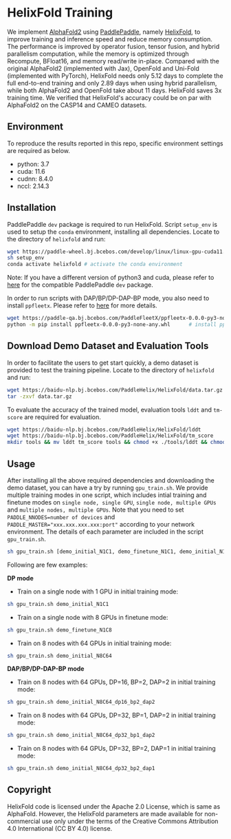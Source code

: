 # HelixFold Training

We implement [AlphaFold2](https://doi.org/10.1038/s41586-021-03819-2) using [PaddlePaddle](https://github.com/paddlepaddle/paddle), namely [HelixFold](https://arxiv.org/abs/2207.05477), to improve training and inference speed and reduce memory consumption. The performance is improved by operator fusion, tensor fusion, and hybrid parallelism computation, while the memory is optimized through Recompute, BFloat16, and memory read/write in-place. Compared with the original AlphaFold2 (implemented with Jax), OpenFold and Uni-Fold (implemented with PyTorch), HelixFold needs only 5.12 days to complete the full end-to-end training and only 2.89 days when using hybrid parallelism, while both AlphaFold2 and OpenFold take about 11 days. HelixFold saves 3x training time. We verified that HelixFold's accuracy could be on par with AlphaFold2 on the CASP14 and CAMEO datasets.

## Environment

To reproduce the results reported in this repo, specific environment settings are required as below. 

- python: 3.7
- cuda: 11.6
- cudnn: 8.4.0
- nccl: 2.14.3

## Installation

PaddlePaddle `dev` package is required to run HelixFold. Script `setup_env` is used to setup the `conda` environment, installing all dependencies. Locate to the directory of `helixfold` and run:
```bash
wget https://paddle-wheel.bj.bcebos.com/develop/linux/linux-gpu-cuda11.6-cudnn8.4.0-mkl-gcc8.2-avx/paddlepaddle_gpu-0.0.0.post116-cp37-cp37m-linux_x86_64.whl
sh setup_env
conda activate helixfold # activate the conda environment
```
Note: If you have a different version of python3 and cuda, please refer to [here](https://www.paddlepaddle.org.cn/whl/linux/gpu/develop.html) for the compatible PaddlePaddle `dev` package.

In order to run scripts with DAP/BP/DP-DAP-BP mode, you also need to install `ppfleetx`. Please refer to [here](https://github.com/PaddlePaddle/PaddleFleetX/tree/develop/projects/protein_folding) for more details.
```bash
wget https://paddle-qa.bj.bcebos.com/PaddleFleetX/ppfleetx-0.0.0-py3-none-any.whl
python -m pip install ppfleetx-0.0.0-py3-none-any.whl  	   # install ppfleetx
```

## Download Demo Dataset and Evaluation Tools

In order to facilitate the users to get start quickly, a demo dataset is provided to test the training pipeline. Locate to the directory of `helixfold` and run:
```bash
wget https://baidu-nlp.bj.bcebos.com/PaddleHelix/HelixFold/data.tar.gz
tar -zxvf data.tar.gz
```

To evaluate the accuracy of the trained model, evaluation tools `lddt` and `tm-score` are required for evaluation.
```bash
wget https://baidu-nlp.bj.bcebos.com/PaddleHelix/HelixFold/lddt
wget https://baidu-nlp.bj.bcebos.com/PaddleHelix/HelixFold/tm_score
mkdir tools && mv lddt tm_score tools && chmod +x ./tools/lddt && chmod +x ./tools/tm_score
```

## Usage

After installing all the above required dependencies and downloading the demo dataset, you can have a try by running `gpu_train.sh`. We provide multiple training modes in one script, which includes intial training and finetune modes on `single node, single GPU`, `single node, multiple GPUs` and `multiple nodes, multiple GPUs`. Note that you need to set `PADDLE_NNODES=number of devices` and `PADDLE_MASTER="xxx.xxx.xxx.xxx:port"` according to your network environment. The details of each parameter are included in the script `gpu_train.sh`.

```bash
sh gpu_train.sh [demo_initial_N1C1, demo_finetune_N1C1, demo_initial_N1C8, demo_finetune_N1C8, demo_initial_N8C64, demo_finetune_N8C64, demo_initial_N8C64_dp16_bp2_dap2, demo_initial_N8C64_dp32_bp1_dap2, demo_initial_N8C64_dp32_bp2_dap1]
```

Following are few examples:

**DP mode**

* Train on a single node with 1 GPU in initial training mode:
```bash
sh gpu_train.sh demo_initial_N1C1
```

* Train on a single node with 8 GPUs in finetune mode:
```bash
sh gpu_train.sh demo_finetune_N1C8
```

* Train on 8 nodes with 64 GPUs in initial training mode:
```bash
sh gpu_train.sh demo_initial_N8C64
```

**DAP/BP/DP-DAP-BP mode**

* Train on 8 nodes with 64 GPUs, DP=16, BP=2, DAP=2 in initial training mode:
```bash
sh gpu_train.sh demo_initial_N8C64_dp16_bp2_dap2
```

* Train on 8 nodes with 64 GPUs, DP=32, BP=1, DAP=2 in initial training mode:
```bash
sh gpu_train.sh demo_initial_N8C64_dp32_bp1_dap2
```

* Train on 8 nodes with 64 GPUs, DP=32, BP=2, DAP=1 in initial training mode:
```bash
sh gpu_train.sh demo_initial_N8C64_dp32_bp2_dap1
```

## Copyright

HelixFold code is licensed under the Apache 2.0 License, which is same as AlphaFold. However, the HelixFold parameters are made available for non-commercial use only under the terms of the Creative Commons Attribution 4.0 International (CC BY 4.0) license.
